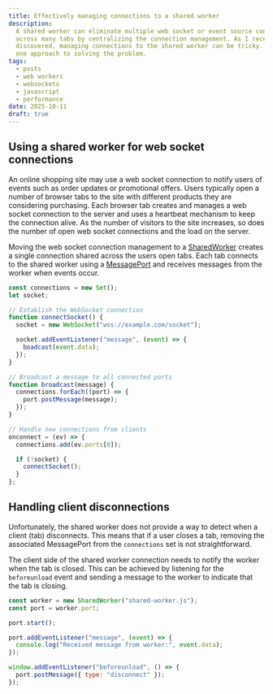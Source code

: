 ```yaml
---
title: Effectively managing connections to a shared worker
description:
  A shared worker can eliminate multiple web socket or event source connections
  across many tabs by centralizing the connection management. As I recently
  discovered, managing connections to the shared worker can be tricky. Here's
  one approach to solving the problem.
tags:
  - posts
  - web workers
  - websockets
  - javascript
  - performance
date: 2025-10-11
draft: true
---
```


## Using a shared worker for web socket connections

An online shopping site may use a web socket connection to notify users of
events such as order updates or promotional offers. Users typically open a
number of browser tabs to the site with different products they are considering
purchasing. Each browser tab creates and manages a web socket connection to the
server and uses a heartbeat mechanism to keep the connection alive. As the
number of visitors to the site increases, so does the number of open web socket
connections and the load on the server.

Moving the web socket connection management to a [SharedWorker][shared-worker]
creates a single connection shared across the users open tabs. Each tab connects
to the shared worker using a [MessagePort][message-port] and receives messages
from the worker when events occur.

```js
const connections = new Set();
let socket;

// Establish the WebSocket connection
function connectSocket() {
  socket = new WebSocket("wss://example.com/socket");

  socket.addEventListener("message", (event) => {
    boadcast(event.data);
  });
}

// Broadcast a message to all connected ports
function broadcast(message) {
  connections.forEach((port) => {
    port.postMessage(message);
  });
}

// Handle new connections from clients
onconnect = (ev) => {
  connections.add(ev.ports[0]);

  if (!socket) {
    connectSocket();
  }
};
```

## Handling client disconnections

Unfortunately, the shared worker does not provide a way to detect when a client
(tab) disconnects. This means that if a user closes a tab, removing the
associated MessagePort from the `connections` set is not straightforward.

The client side of the shared worker connection needs to notify the worker when
the tab is closed. This can be achieved by listening for the `beforeunload`
event and sending a message to the worker to indicate that the tab is closing.

```js
const worker = new SharedWorker("shared-worker.js");
const port = worker.port;

port.start();

port.addEventListener("message", (event) => {
  console.log("Received message from worker:", event.data);
});

window.addEventListener("beforeunload", () => {
  port.postMessage({ type: "disconnect" });
});
```

[shared-worker]: https://developer.mozilla.org/en-US/docs/Web/API/SharedWorker
[websocket]: https://developer.mozilla.org/en-US/docs/Web/API/WebSocket
[message-port]: https://developer.mozilla.org/en-US/docs/Web/API/MessagePort
